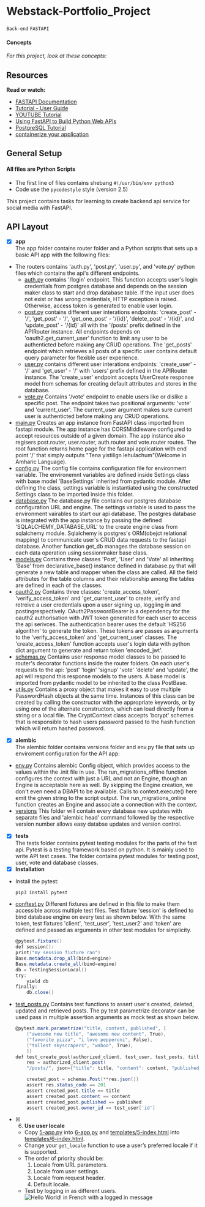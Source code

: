 # Webstack-Portfolio_Project

`Back-end` `FASTAPI`

#### Concepts

_For this project, look at these concepts:_

## Resources

**Read or watch:**

* [FASTAPI Documentation](https://fastapi.tiangolo.com)
* [Tutorial - User Guide](https://fastapi.tiangolo.com/tutorial/)
* [YOUTUBE Tutorial](https://www.youtube.com/watch?v=0sOvCWFmrtA&ab_channel=freeCodeCamp.org)
* [Using FastAPI to Build Python Web APIs](https://realpython.com/fastapi-python-web-apis/)
* [PostgreSQL Tutorial](https://www.postgresqltutorial.com/)
* [containerize your application](https://docs.docker.com/get-started/)

## General Setup

#### All files are Python Scripts

* The first line of files contains shebang `#!/usr/bin/env python3`
* Code use the `pycodestyle` style (version 2.5)

This project contains tasks for learning to create backend api service for social media with FastAPI.

## API Layout

+ [x]  **app**<br/> The app folder contains router folder and a Python scripts that sets up a basic API app with the following files:
  + The routers contains 'auth.py', 'post.py', 'user.py', and 'vote.py' python files which contains the api's different endpoints.
    + [auth.py](https://github.com/twinnerhenock/Webstack-Portfolio_Project/blob/main/app/routers/auth.py) contains '/login' endpoint. This function accepts user's login credentials from postgres database and depends on the	session maker class to start and drop database table. If the input user does not exist or has wrong credentials, HTTP exception is raised. Otherwise, access token is generated to enable user login.
    + [post.py](https://github.com/twinnerhenock/Webstack-Portfolio_Project/blob/main/app/routers/post.py) contains different user interations endpoints: 'create_post' - '/', 'get_post' - '/', 'get_one_post' - '/{id}', 'delete_post' - '/{id}', and 'update_post' - '/{id}' all with the '/posts' prefix defined in the APIRouter instance. All endpoints depends on 'oauth2.get_current_user' function to limit any user to be authenticted before making any CRUD operations. The 'get_posts' endpoint which retrieves all posts of a specific user contains default query parameter for flexible user experience.   
    + [user.py](https://github.com/twinnerhenock/Webstack-Portfolio_Project/blob/main/app/routers/user.py) contains different user interations endpoints: 'create_user' - '/' and 'get_user' - '/' with 'users' prefix defined in the APIRouter instance. The 'create_user' endpoint accepts UserCreate response model from schemas for creating default attributes and stores in the database. 
    + [vote.py](https://github.com/twinnerhenock/Webstack-Portfolio_Project/blob/main/app/routers/vote.py) Contains '/vote' endpoint to enable users like or dislike a specific post. The endpoint takes two positional arguments: 'vote' and 'current_user'. The current_user argument makes sure current user is  authenticted before making any CRUD operations. 
  + [main.py](https://github.com/twinnerhenock/Webstack-Portfolio_Project/blob/main/app/main.py) Creates an app instance from FastAPI class imported from fastapi module. The app instance has CORSMiddleware configured to accept resources outside of a given domain. The app instance also regisers post.router, user.router, auth.router and vote.router routes. The root function returns home page for the fastapi application with end point '/' that simply outputs "Tena yistilign lehulachum"(Welcome in Amharic Language).
  + [config.py](https://github.com/twinnerhenock/Webstack-Portfolio_Project/blob/main/app/config.py) The config file contains configuration file for environment variable. The environemnt variables are defined inside Settings class with base model 'BaseSettings' inherited from pydantic module. After defining the class, settings variable is instantiated using the constructed Settings class to be imported inside this folder.
  + [database.py](https://github.com/twinnerhenock/Webstack-Portfolio_Project/blob/main/app/database.py) The database.py file contains our postgres database configuration URL and engine. The settings variable is used to pass the environment vairables to start our api database. The postgres database is integrated with the app instance by passing the defined 'SQLALCHEMY_DATABASE_URL' to the create engine class from sqlalchemy module. Sqlalchemy is postgres's ORM(obejct relational mapping) to communicate user's CRUD data requests to the fastapi database. Another function get_db manages the database session on each data operation using sessionmaker base class.
  + [models.py](https://github.com/twinnerhenock/Webstack-Portfolio_Project/blob/main/app/models.py) Contains three classes 'Post', 'User' and 'Vote' all inheriting 'Base' from declarative_base() instance defined in database.py that will generate a new table and mapper when the class are called. All the field attributes for the table columns and their relationship among the tables are defined in each of the classes.
  + [oauth2.py](https://github.com/twinnerhenock/Webstack-Portfolio_Project/blob/main/app/oauth2.py) Contains three classes: 'create_access_token', 'verify_access_token' and 'get_current_user' to create, verify and retreive a user credentials upon a user signing up, loggiing in and postingrespectively. OAuth2PasswordBearer is a dependency for the oauth2 authorisation with JWT token generated for each user to access the api serivces. The authentication bearer uses the default 'HS256 algorithm' to generate the token. These tokens are passes as arguments to the 'verify_access_token' and 'get_current_user' classes. The 'create_access_token' function accepts user's login data with python dict argument to generate and return token 'encoded_jwt'.
  + [schemas.py](https://github.com/twinnerhenock/Webstack-Portfolio_Project/blob/main/app/schemas.py) Contains user response model classes to be passed to router's decorator functions inside the router folders. On each user's requests to the api: 'post' 'login' 'signup' 'vote' 'delete' and 'update', the api will respond this response models to the users. A base model is imported from pydantic model to be inherited to the class PostBase. 
  + [utils.py](https://github.com/twinnerhenock/Webstack-Portfolio_Project/blob/main/app/utils.py) Contains a proxy object that makes it easy to use multiple PasswordHash objects at the same time. Instances of this class can be created by calling the constructor with the appropriate keywords, or by using one of the alternate constructors, which can load directly from a string or a local file. The CryptContext class accepts 'bcrypt' schemes that is responsible to hash users password passed to the hash function which will return hashed password.
       
+ [x]  **alembic**<br/> The alembic folder contains versions folder and env.py file that sets up enviroment configuration for the API app:
  + [env.py](https://github.com/twinnerhenock/Webstack-Portfolio_Project/blob/main/alembic/env.py) Contains alembic Config object, which provides
access to the values within the .init file in use. The run_migrations_offline function configures the context with just a URL and not an Engine, though an Engine is acceptable here as well. By skipping the Engine creation, we don't even need a DBAPI to be available. Calls to context.execute() here emit the given string to the script output. The run_migrations_online function creates an Engine and associate a connection with the context.
  + [versions](https://github.com/twinnerhenock/Webstack-Portfolio_Project/tree/main/alembic/versions) This folder will contain every database new updates with separate files and 'alembic head' command followed by the respective version number allows easy databse updates and version control. 
   
+ [x]  **tests**<br/> The tests folder contains pytest testing modules for the parts of the fast api. Pytest is a testing framework based on python. It is mainly used to write API test cases. The folder contains pytest modules for testing post, user, vote and database classes.
  + [x] **Installation**<br/>
  + Install the pytest:
    ```powershell
    pip3 install pytest
    ```
  + [conftest.py](https://github.com/twinnerhenock/Webstack-Portfolio_Project/blob/main/tests/conftest.py) Different fixtures are defined in this file to make them accessible across multiple test files. Test fixture 'session' is defined to bind database engine on every test as shown below. With the same token, test fixtures 'client', 'test_user', 'test_user2' and 'token' are defined and passed as arguments in other test modules for simplicity.
    ```powershell
    @pytest.fixture()
    def session():
    print("my session fixture ran")
    Base.metadata.drop_all(bind=engine)
    Base.metadata.create_all(bind=engine)
    db = TestingSessionLocal()
    try:
        yield db
    finally:
        db.close()
    ```
    
   + [test_posts.py](https://github.com/twinnerhenock/Webstack-Portfolio_Project/blob/main/tests/test_posts.py) Contains test functions to assert user's created, deleted, updated and retrieved posts. The py test parametrize decorator can be used pass in multiple assertion arguments as mock test as shown below.
     ```powershell
     @pytest.mark.parametrize("title, content, published", [
         ("awesome new title", "awesome new content", True),
         ("favorite pizza", "i love pepperoni", False),
         ("tallest skyscrapers", "wahoo", True),
         ])
     def test_create_post(authorized_client, test_user, test_posts, title, content, published):
         res = authorized_client.post(
         "/posts/", json={"title": title, "content": content, "published": published})

         created_post = schemas.Post(**res.json())
         assert res.status_code == 201
         assert created_post.title == title
         assert created_post.content == content
         assert created_post.published == published
         assert created_post.owner_id == test_user['id']
     ```
  

+ [x] 6. **Use user locale**
  + Copy [5-app.py](5-app.py) into [6-app.py](6-app.py) and [templates/5-index.html](templates/5-index.html) into [templates/6-index.html](templates/6-index.html).
  + Change your `get_locale` function to use a user’s preferred locale if it is supported.
  + The order of priority should be:
    1. Locale from URL parameters.
    2. Locale from user settings.
    3. Locale from request header.
    4. Default locale.
  + Test by logging in as different users.<br/>
    ![Hello World! in French with a logged in message](assets/task_6_1.png)
